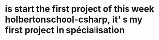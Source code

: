 # is start the first project of this week holbertonschool-csharp, it' s my first project in spécialisation